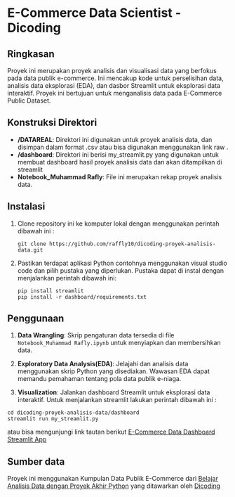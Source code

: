 # E-Commerce Data Scientist - Dicoding


## Ringkasan
Proyek ini merupakan proyek analisis dan visualisasi data yang berfokus pada data publik e-commerce. Ini mencakup kode untuk perselisihan data, analisis data eksplorasi (EDA), dan dasbor Streamlit untuk eksplorasi data interaktif. Proyek ini bertujuan untuk menganalisis data pada E-Commerce Public Dataset.

## Konstruksi Direktori

- **/DATAREAL**: Direktori ini digunakan untuk proyek analisis data, dan disimpan dalam format .csv atau bisa digunakan menggunakan link raw .
- **/dashboard**: Direktori ini berisi my_streamlit.py yang digunakan untuk membuat dashboard hasil proyek analisis data dan akan ditampilkan di streamlit 
- **Notebook_Muhammad Rafly**: File ini merupakan rekap proyek analisis data.

## Instalasi
1. Clone repository ini ke komputer lokal dengan menggunakan perintah dibawah ini :
    
    ```shell
    git clone https://github.com/raffly10/dicoding-proyek-analisis-data.git
    ```

2. Pastikan terdapat aplikasi Python contohnya menggunakan visual studio code dan pilih pustaka yang diperlukan. Pustaka dapat di instal dengan menjalankan perintah dibawah ini:

   ```shell
   pip install streamlit
   pip install -r dashboard/requirements.txt
   ```  

## Penggunaan
1. **Data Wrangling**: Skrip pengaturan data tersedia di file `Notebook_Muhammad Rafly.ipynb` untuk menyiapkan dan membersihkan data.

2. **Exploratory Data Analysis(EDA)**: Jelajahi dan analisis data menggunakan skrip Python yang disediakan. Wawasan EDA dapat memandu pemahaman tentang pola data publik e-niaga.

3. **Visualization**: Jalankan dashboard Streamlit untuk eksplorasi data interaktif. Untuk menjalankan streamlit lakukan perintah dibawah ini :

  ```shell
  cd dicoding-proyek-analisis-data/dashboard
  streamlit run my_streamlit.py
  ```
atau bisa mengunjungi link tautan berikut [E-Commerce Data Dashboard Streamlit App](https://raflymuhammad.streamlit.app/)

## Sumber data
Proyek ini menggunakan Kumpulan Data Publik E-Commerce dari [Belajar Analisis Data dengan Proyek Akhir Python](https://drive.google.com/file/d/1MsAjPM7oKtVfJL_wRp1qmCajtSG1mdcK/view) yang ditawarkan oleh [Dicoding](https://www.dicoding.com/)